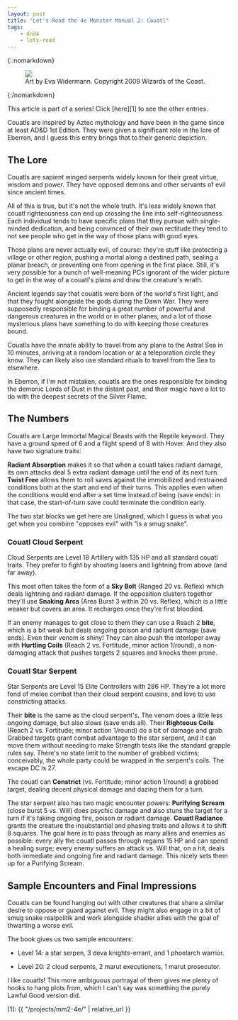 ```yaml
---
layout: post
title: "Let's Read the 4e Monster Manual 2: Couatl"
tags:
    - dnd4
    - lets-read
---
```


{::nomarkdown}
<figure class="right">
  <img src="{{ "/assets/wir-mm2-4e-couatl.png" | absolute_url }}"/>
  <figcaption>
    Art by Eva Widermann. Copyright 2009 Wizards of the Coast.
  </figcaption>
</figure>
{:/nomarkdown}

This article is part of a series! Click [here][1] to see the other entries.

Couatls are inspired by Aztec mythology and have been in the game since at least
AD&D 1st Edition. They were given a significant role in the lore of Eberron, and
I guess this entry brings that to their generic depiction.

## The Lore

Couatls are sapient winged serpents widely known for their great virtue, wisdom
and power. They have opposed demons and other servants of evil since ancient
times.

All of this is true, but it's not the whole truth. It's less widely known that
couatl righteousness can end up crossing the line into self-righteousness. Each
individual tends to have specific plans that they pursue with single-minded
dedication, and being convinced of their own rectitude they tend to not see
people who get in the way of those plans with good eyes.

Those plans are never actually evil, of course: they're stuff like protecting a
village or other region, pushing a mortal along a destined path, sealing a
planar breach, or preventing one from opening in the first place. Still, it's
very possible for a bunch of well-meaning PCs ignorant of the wider picture to
get in the way of a couatl's plans and draw the creature's wrath.

Ancient legends say that couatls were born of the world's first light, and that
they fought alongside the gods during the Dawn War. They were supposedly
responsible for binding a great number of powerful and dangerous creatures in
the world or in other planes, and a lot of those mysterious plans have something
to do with keeping those creatures bound.

Couatls have the innate ability to travel from any plane to the Astral Sea in 10
minutes, arriving at a random location or at a teleporation circle they
know. They can likely also use standard rituals to travel from the Sea to
elsewhere.

In Eberron, if I'm not mistaken, couatls are the ones responsible for binding
the demonic Lords of Dust in the distant past, and their magic have a lot to do
with the deepest secrets of the Silver Flame.

## The Numbers

Couatls are Large Immortal Magical Beasts with the Reptile keyword. They have a
ground speed of 6 and a flight speed of 8 with Hover. And they also have two
signature traits:

**Radiant Absorption** makes it so that when a couatl takes radiant damage, its
own attacks deal 5 extra radiant damage until the end of its next turn. **Twist
Free** allows them to roll saves against the immobilized and restrained
conditions both at the start and end of their turns. This applies even when the
conditions would end after a set time instead of being (save ends): in that
case, the start-of-turn save could terminate the condition early.

The two stat blocks we get here are Unaligned, which I guess is what you get
when you combine "opposes evil" with "is a smug snake".

### Couatl Cloud Serpent

Cloud Serpents are Level 18 Artillery with 135 HP and all standard couatl
traits. They prefer to fight by shooting lasers and lightning from above (and
far away).

This most often takes the form of a **Sky Bolt** (Ranged 20 vs. Reflex) which
deals lightning and radiant damage. If the opposition clusters together they'll
use **Snaking Arcs** (Area Burst 3 within 20 vs. Reflex), which is a little
weaker but covers an area. It recharges once they're first bloodied.

If an enemy manages to get close to them they can use a Reach 2 **bite**, which
is a bit weak but deals ongoing poison and radiant damage (save ends). Even
their venom is shiny! They can also push the interloper away with **Hurtling
Coils** (Reach 2 vs. Fortitude, minor action 1/round), a non-damaging attack
that pushes targets 2 squares and knocks them prone.

### Couatl Star Serpent

Star Serpents are Level 15 Elite Controllers with 286 HP. They're a lot more
fond of melee combat than their cloud serpent cousins, and love to use
constricting attacks.

Their **bite** is the same as the cloud serpent's. The venom does a little less
ongoing damage, but also slows (save ends all). Their **Righteous Coils** (Reach
2 vs. Fortitude; minor action 1/round) do a bit of damage and grab. Grabbed
targets grant combat advantage to the star serpent, and it can move them without
needing to make Strength tests like the standard grapple rules say. There's no
state limit to the number of grabbed victims; conceivably, the whole party could
be wrapped in the serpent's coils. The escape DC is 27.

The couatl can **Constrict** (vs. Fortitude; minor action 1/round) a grabbed
target, dealing decent physical damage and dazing them for a turn.

The star serpent also has two magic encounter powers: **Purifying Scream**
(close burst 5 vs. Will) does psychic damage and also stuns the target for a
turn if it's taking ongoing fire, poison or radiant damage. **Couatl Radiance**
grants the creature the insubstantial and phasing traits and allows it to shift
8 squares. The goal here is to pass through as many allies and enemies as
possible: every ally the couatl passes through regains 15 HP and can spend a
healing surge; every enemy suffers an attack vs. Will that, on a hit, deals both
immediate and ongoing fire and radiant damage. This nicely sets them up for a
Purifying Scream.

## Sample Encounters and Final Impressions

Couatls can be found hanging out with other creatures that share a similar
desire to oppose or guard against evil. They might also engage in a bit of smug
snake realpolitik and work alongside shadier allies with the goal of thwarting a
worse evil.

The book gives us two sample encounters:

- Level 14: a star serpen, 3 deva knights-errant, and 1 phoelarch warrior.

- Level 20: 2 cloud serpents, 2 marut executioners, 1 marut prosecutor.

I like couatls! This more ambiguous portrayal of them gives me plenty of hooks
to hang plots from, which I can't say was something the purely Lawful Good
version did.

[1]: {{ "/projects/mm2-4e/" | relative_url }}

